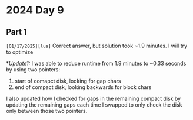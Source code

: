 # 2024 Day 9

## Part 1

`[01/17/2025][lua]` Correct answer, but solution took ~1.9 minutes. I will try to optimize

**Update1:*
I was able to reduce runtime from 1.9 minutes to ~0.33 seconds by using two pointers:

1. start of comapct disk, looking for gap chars
2. end of compact disk, looking backwards for block chars

I also updated how I checked for gaps in the remaining compact disk by updating the remaining gaps each time I swapped to only check the disk only between those two pointers.
